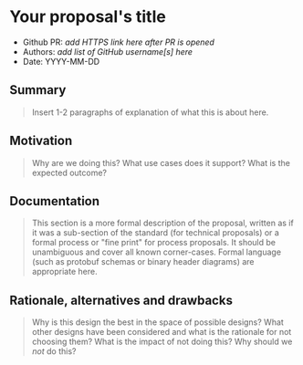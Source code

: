 # Your proposal's title

* Github PR: *add HTTPS link here after PR is opened*
* Authors: *add list of GitHub username[s] here*
* Date: YYYY-MM-DD

## Summary

> Insert 1-2 paragraphs of explanation of what this is about here.

## Motivation

> Why are we doing this? What use cases does it support? What is the expected outcome?

## Documentation

> This section is a more formal description of the proposal, written as if it was a sub-section of the standard (for technical proposals) or a formal process or "fine print" for process proposals. It should be unambiguous and cover all known corner-cases. Formal language (such as protobuf schemas or binary header diagrams) are appropriate here.

## Rationale, alternatives and drawbacks

> Why is this design the best in the space of possible designs? What other designs have been considered and what is the rationale for not choosing them? What is the impact of not doing this? Why should we *not* do this?
